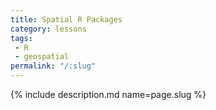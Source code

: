 ```yaml
---
title: Spatial R Packages
category: lessons
tags:
 - R
 - geospatial
permalink: "/:slug"
---
```

{% include description.md name=page.slug %}
